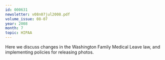```yaml
---
id: 000631
newsletter: v08n07jul2008.pdf
volume_issue: 08-07
year: 2008
month: 7
topic: HIPAA
---
```


Here we discuss changes in the Washington Family Medical Leave law, and implementing policies for releasing photos.